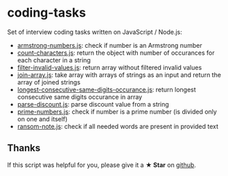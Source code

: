 # coding-tasks

Set of interview coding tasks written on JavaScript / Node.js:
- [armstrong-numbers.js](https://github.com/Marketionist/interview-tasks/blob/master/coding-tasks/armstrong-numbers.js): check if number is an Armstrong number
- [count-characters.js](https://github.com/Marketionist/interview-tasks/blob/master/coding-tasks/count-characters.js): return the object with number of occurances for each character in a string
- [filter-invalid-values.js](https://github.com/Marketionist/interview-tasks/blob/master/coding-tasks/filter-invalid-values.js): return array without filtered invalid values
- [join-array.js](https://github.com/Marketionist/interview-tasks/blob/master/coding-tasks/join-array.js): take array with arrays of strings as an input and return the array of joined strings
- [longest-consecutive-same-digits-occurance.js](https://github.com/Marketionist/interview-tasks/blob/master/coding-tasks/longest-consecutive-same-digits-occurance.js): return longest consecutive same digits occurance in array
- [parse-discount.js](https://github.com/Marketionist/interview-tasks/blob/master/coding-tasks/parse-discount.js): parse discount value from a string
- [prime-numbers.js](https://github.com/Marketionist/interview-tasks/blob/master/coding-tasks/prime-numbers.js): check if number is a prime number (is divided only on one and itself)
- [ransom-note.js](https://github.com/Marketionist/interview-tasks/blob/master/coding-tasks/ransom-note.js): check if all needed words are present in provided text

## Thanks
If this script was helpful for you, please give it a **★ Star**
on [github](https://github.com/Marketionist/interview-tasks).
